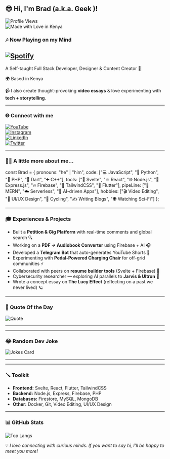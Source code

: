 
😎 Hi, I'm Brad (a.k.a. Geek )!  
---
![Profile Views](https://komarev.com/ghpvc/?username=your-username&Profile%20views&color=blueviolet&style=flat)  
![Made with Love in Kenya](https://img.shields.io/badge/Made%20with%20%E2%9D%A4%EF%B8%8F-in%20Kenya-green?style=flat&logo=github)  
### 🎶 Now Playing on my Mind  
[![Spotify](https://novatorem.vercel.app/api/spotify)](https://open.spotify.com/user/3Zkf0QXcar0hZExoB3OKyd)  
---
A Self-taught Full Stack Developer, Designer & Content Creator 🚀  

🌍 Based in Kenya  

📹 I also create thought-provoking **video essays** & love experimenting with **tech + storytelling**.  

---

### 🌐 Connect with me
[![YouTube](https://img.shields.io/badge/YouTube-FF0000?style=flat&logo=youtube&logoColor=white)](#)  
[![Instagram](https://img.shields.io/badge/Instagram-E4405F?style=flat&logo=instagram&logoColor=white)](#)  
[![LinkedIn](https://img.shields.io/badge/LinkedIn-0A66C2?style=flat&logo=linkedin&logoColor=white)](#)  
[![Twitter](https://img.shields.io/badge/Twitter-1DA1F2?style=flat&logo=twitter&logoColor=white)](#)  

---

### 👨‍💻 A little more about me...
const Brad = {
  pronouns: "he" | "him",
  code: ["💻 JavaScript", "🐍 Python", "🐘 PHP", "🎯 Dart", "➕ C++"],
  tools: ["🧩 Svelte", "⚛️ React", "🌐 Node.js", "🚂 Express.js", "🔥 Firebase", "🎨 TailwindCSS", "📱 Flutter"],
  pipeLine: ["🌱 MERN", "☁️ Serverless", "🤖 AI-driven Apps"],
  hobbies: ["🎬 Video Editing", "🎨 UI/UX Design", "🚴 Cycling", "✍️ Writing Blogs", "👽 Watching Sci-Fi"]
};


---

### 🎓 Experiences & Projects
- Built a **Petition & Gig Platform** with real-time comments and global search 🔍  
- Working on a **PDF → Audiobook Converter** using Firebase + AI 🎧  
- Developed a **Telegram Bot** that auto-generates YouTube Shorts 🎥  
- Experimenting with **Pedal-Powered Charging Chair** for off-grid communities ⚡  
- Collaborated with peers on **resume builder tools** (Svelte + Firebase) 📄  
- Cybersecurity researcher — exploring AI parallels to **Jarvis & Ultron** 🤖  
- Wrote a concept essay on **The Lucy Effect** (reflecting on a past we never lived) 🪐  

---

### 💖 Quote Of the Day  
![Quote](https://quotes-github-readme.vercel.app/api?type=horizontal&theme=radical)  

---

---

### 😂 Random Dev Joke  
![Jokes Card](https://readme-jokes.vercel.app/api?theme=radical)  

---

---

### 🪛 Toolkit
- **Frontend:** Svelte, React, Flutter, TailwindCSS  
- **Backend:** Node.js, Express, Firebase, PHP  
- **Databases:** Firestore, MySQL, MongoDB  
- **Other:** Docker, Git, Video Editing, UI/UX Design  

---

### 📊 GitHub Stats


![Top Langs](https://github-readme-stats.vercel.app/api/top-langs/?username=G33kfleek&layout=compact&theme=radical)  




💡 *I love connecting with curious minds. If you want to say hi, I’ll be happy to meet you more!*  
